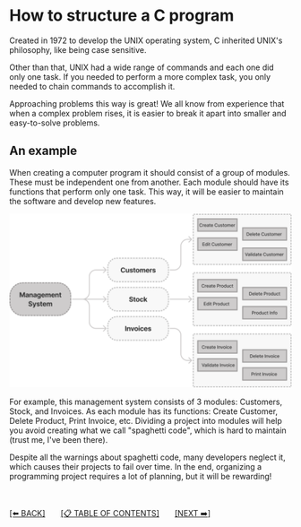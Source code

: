 # How to structure a C program

Created in 1972 to develop the UNIX operating system, C inherited UNIX's philosophy, like being case sensitive.

Other than that, UNIX had a wide range of commands and each one did only one task. If you needed to perform a more complex task, you only needed to chain commands to accomplish it.

Approaching problems this way is great! We all know from experience that when a complex problem rises, it is easier to break it apart into smaller and easy-to-solve problems.

## An example

When creating a computer program it should consist of a group of modules. These must be independent one from another. Each module should have its functions that perform only one task. This way, it will be easier to maintain the software and develop new features.

![Drag ](../0-resources/software-structure.png)

For example, this management system consists of 3 modules: Customers, Stock, and Invoices. As each module has its functions: Create Customer, Delete Product, Print Invoice, etc. Dividing a project into modules will help you avoid creating what we call "spaghetti code", which is hard to maintain (trust me, I've been there).

Despite all the warnings about spaghetti code, many developers neglect it, which causes their projects to fail over time. In the end, organizing a programming project requires a lot of planning, but it will be rewarding!

<br><br>
[[⬅️ BACK]](3-how-to-structure-a-program.md)
&nbsp;&nbsp;&nbsp;&nbsp;&nbsp;
[[📋 TABLE OF CONTENTS]](../README.md)
&nbsp;&nbsp;&nbsp;&nbsp;&nbsp;
[[NEXT ➡️]](4-the-programming-process.md)
